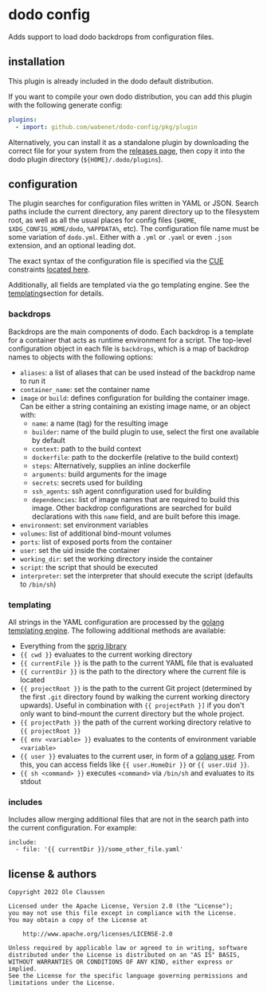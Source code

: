 # dodo config

Adds support to load dodo backdrops from configuration files.

## installation

This plugin is already included in the dodo default distribution.

If you want to compile your own dodo distribution, you can add this plugin with the
following generate config:

```yaml
plugins:
  - import: github.com/wabenet/dodo-config/pkg/plugin
```

Alternatively, you can install it as a standalone plugin by downloading the
correct file for your system from the [releases page](https://github.com/wabenet/dodo-config/releases),
then copy it into the dodo plugin directory (`${HOME}/.dodo/plugins`).

## configuration

The plugin searches for configuration files written in YAML or JSON. Search paths
include the current directory, any parent directory up to the filesystem root,
as well as all the usual places for config files (`$HOME`, `$XDG_CONFIG_HOME/dodo`,
`%APPDATA%`, etc). The configuration file name must be some variation of
`dodo.yml`. Either with a `.yml` or `.yaml` or even `.json` extension, and an
optional leading dot.

The exact syntax of the configuration file is specified via the [CUE](https://cuelang.org/)
constraints [located here](pkg/spec/config.cue).

Additionally, all fields are templated via the go templating engine.
See the [templating](#templating)section for details.

### backdrops

Backdrops are the main components of dodo. Each backdrop is a template for a
container that acts as runtime environment for a script. The top-level configuration
object in each file is `backdrops`, which is a map of backdrop names to objects
with the following options:

* `aliases`: a list of aliases that can be used instead of the backdrop name to run it
* `container_name`: set the container name
* `image` or `build`: defines configuration for building the container image. Can
  be either a string containing an existing image name, or an object with:
  * `name`: a name (tag) for the resulting image
  * `builder`: name of the build plugin to use, select the first one available by default
  * `context`: path to the build context
  * `dockerfile`: path to the dockerfile (relative to the build context)
  * `steps`: Alternatively, supplies an inline dockerfile
  * `arguments`: build arguments for the image
  * `secrets`: secrets used for building
  * `ssh_agents`: ssh agent connfiguration used for building
  * `dependencies`: list of image names that are required to build this image.
    Other backdrop configurations are searched for build declarations with this
    `name` field, and are built before this image.
* `environment`: set environment variables
* `volumes`: list of additional bind-mount volumes
* `ports`: list of exposed ports from the container
* `user`: set the uid inside the container
* `working_dir`: set the working directory inside the container
* `script`: the script that should be executed
* `interpreter`: set the interpreter that should execute the script (defaults to
  `/bin/sh`)

### templating

All strings in the YAML configuration are processed by the [golang templating
engine](https://golang.org/pkg/text/template/). The following additional methods
are available:

 * Everything from the [sprig library](http://masterminds.github.io/sprig/)
 * `{{ cwd }}` evaluates to the current working directory
 * `{{ currentFile }}` is the path to the current YAML file that is evaluated
 * `{{ currentDir }}` is the path to the directory where the current file is located
 * `{{ projectRoot }}` is the path to the current Git project (determined by the
   first `.git` directory found by walking the current working directory upwards).
   Useful in combination with `{{ projectPath }]` if you don't only want to
   bind-mount the current directory but the whole project.
 * `{{ projectPath }}` the path of the current working directory relative to `{{
   projectRoot }}`
 * `{{ env <variable> }}` evaluates to the contents of environment variable
   `<variable>`
 * `{{ user }}` evaluates to the current user, in form of a
   [golang user](https://golang.org/pkg/os/user/). From this, you can access
   fields like `{{ user.HomeDir }}` or `{{ user.Uid }}`.
 * `{{ sh <command> }}` executes `<command>` via `/bin/sh` and evaluates
   to its stdout

### includes

Includes allow merging additional files that are not in the search path into the
current configuration. For example:

```
include:
  - file: '{{ currentDir }}/some_other_file.yaml'
```


## license & authors

```text
Copyright 2022 Ole Claussen

Licensed under the Apache License, Version 2.0 (the "License");
you may not use this file except in compliance with the License.
You may obtain a copy of the License at

    http://www.apache.org/licenses/LICENSE-2.0

Unless required by applicable law or agreed to in writing, software
distributed under the License is distributed on an "AS IS" BASIS,
WITHOUT WARRANTIES OR CONDITIONS OF ANY KIND, either express or implied.
See the License for the specific language governing permissions and
limitations under the License.
```
